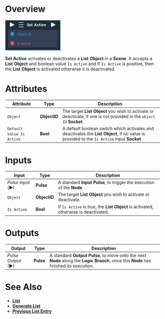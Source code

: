 # Overview

![The Set Active Node.](../../../.gitbook/assets/toolbox/incari/list/set-active.PNG)

**Set Active** activates or deactivates a **List** **Object** in a **Scene**. It accepts a **List** **Object** and boolean value `Is Active` and If `Is Active` is positive, then the **List** **Object** is activated otherwise it is deactivated.

# Attributes

|Attribute|Type|Description|
|---|---|---|
|`Object`|**ObjectID**|The target **List** **Object** you wish to activate or deactivate, if one is not provided in the `object ID` **Socket**.|
|`Default Value Is Active`|**Bool**|A default boolean switch which activates and deactivates the **List** **Object**, if no value is provided to the `Is Active` input **Socket**.

# Inputs

|Input|Type|Description|
|---|---|---|
|*Pulse Input* (►)|**Pulse**|A standard **Input Pulse**, to trigger the execution of the **Node**.|
|`Object`|**ObjectID**|The target **List** **Object** you wish to activate or deactivate.|
|`Is Active`|**Bool**|If `Is Active` is *true*, the **List** **Object** is activated, otherwise is deactivated.|

# Outputs

|Output|Type|Description|
|---|---|---|
|*Pulse Output* (►)|**Pulse**|A standard **Output Pulse**, to move onto the next **Node** along the **Logic Branch**, once this **Node** has finished its execution.|

# See Also
- [**List**](objects/scene-objects/list.md)
- [**Generate List**](generate-list.md)
- [**Previous List Entry**](previous-list-entry.md)


